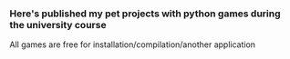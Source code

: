 ### Here's published my pet projects with python games during the university course

All games are free for installation/compilation/another application
